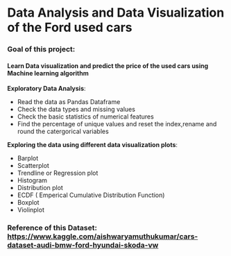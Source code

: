 # Data Analysis and Data Visualization of the Ford used cars


### Goal of this project:
#### Learn Data visualization and predict the price of the used cars using Machine learning algorithm
**Exploratory Data Analysis**:
* Read the data as Pandas Dataframe
* Check the data types and missing values
* Check the basic statistics of numerical features
* Find the percentage of unique values and reset the index,rename and round the catergorical variables 

**Exploring the data using different data visualization plots**:
* Barplot
* Scatterplot
* Trendline or Regression plot
* Histogram
* Distribution plot
* ECDF ( Emperical Cumulative Distribution Function)
* Boxplot
* Violinplot 
### Reference of this Dataset: https://www.kaggle.com/aishwaryamuthukumar/cars-dataset-audi-bmw-ford-hyundai-skoda-vw
